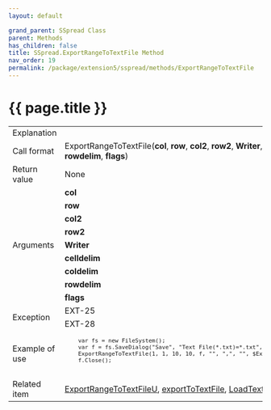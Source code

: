 ```yaml
---
layout: default

grand_parent: SSpread Class
parent: Methods
has_children: false
title: SSpread.ExportRangeToTextFile Method
nav_order: 19
permalink: /package/extension5/sspread/methods/ExportRangeToTextFile
---
```

# {{ page.title }}

<table>
  <tr>
    <td>Explanation</td>
    <td colspan="2"></td>
  </tr>
  <tr>
    <td>Call format</td>
    <td colspan="2">ExportRangeToTextFile(<b>col</b>, <b>row</b>, <b>col2</b>, <b>row2</b>, <b>Writer</b>, <b>celldelim</b>, <b>coldelim</b>, <b>rowdelim</b>, <b>flags</b>)</td>
  </tr>
  <tr>
    <td>Return value</td>
    <td colspan="2">None</td>
  </tr>  
  <tr>
    <td rowspan="9">Arguments</td>
    <td><b>col</b></td>
    <td></td>
  </tr>
  <tr>
    <td><b>row</b></td>
    <td></td>
  </tr>
  <tr>
    <td><b>col2</b></td>
    <td></td>
  </tr>
  <tr>
    <td><b>row2</b></td>
    <td></td>
  </tr>
  <tr>
    <td><b>Writer</b></td>
    <td></td>
  </tr>
  <tr>
    <td><b>celldelim</b></td>
    <td></td>
  </tr>
  <tr>
    <td><b>coldelim</b></td>
    <td></td>
  </tr>
  <tr>
    <td><b>rowdelim</b></td>
    <td></td>
  </tr>
  <tr>
    <td><b>flags</b></td>
    <td></td>
  </tr>
  <tr>
    <td rowspan="2">Exception</td>
    <td>EXT-25</td>
    <td></td>
  </tr>
  <tr>
    <td>EXT-28</td>
    <td></td>
  </tr>
  <tr>
    <td>Example of use</td>
    <td colspan="2"><code><pre>
    var fs = new FileSystem();
    var f = fs.SaveDialog("Save", "Text File(*.txt)=*.txt", "txt", "");
    ExportRangeToTextFile(1, 1, 10, 10, f, "", ",", "", $ExportToTextFileAllHeaders);
    f.Close();
    </pre></code></td>
  </tr>
  <tr>
    <td>Related item</td>
    <td colspan="2"><a href="/package/extension5/sspread/methods/ExportRangeToTextFileU">ExportRangeToTextFileU</a>, <a href="/package/extension5/sspread/methods/exportToTextFile">exportToTextFile</a>, <a href="/package/extension5/sspread/methods/loadTextFile">LoadTextFile</a> methods</td>
  </tr>
</table>
